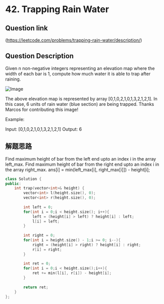 # 42. Trapping Rain Water

## Question link
(https://leetcode.com/problems/trapping-rain-water/description/)

## Question Description

Given n non-negative integers representing an elevation map where the width of each bar is 1, compute how much water it is able to trap after raining.

 ![Image](https://assets.leetcode.com/uploads/2018/10/22/rainwatertrap.png)

The above elevation map is represented by array [0,1,0,2,1,0,1,3,2,1,2,1]. In this case, 6 units of rain water (blue section) are being trapped. Thanks Marcos for contributing this image!

Example:

Input: [0,1,0,2,1,0,1,3,2,1,2,1]
Output: 6


## 解题思路
Find maximum height of bar from the left end upto an index i in the array left_max.
Find maximum height of bar from the right end upto an index i in the array right_max.
ans[i] = min(left_max[i], right_max[i]]) - height[i];


```c++
class Solution {
public:
    int trap(vector<int>& height) {
        vector<int> l(height.size(), 0);
        vector<int> r(height.size(), 0);
        
        int left = 0;
        for(int i = 0;i < height.size(); i++){
            left = (height[i] > left) ? height[i] : left;
            l[i] = left;
        }
        
        int right = 0;
        for(int i = height.size() - 1;i >= 0; i--){
            right = (height[i] > right) ? height[i] : right;
            r[i] = right;
        }
        
        int ret = 0;
        for(int i = 0;i < height.size();i++){
            ret += min(l[i], r[i]) - height[i];
        }
        
        return ret;
    }
};
```